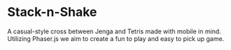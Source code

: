 # Stack-n-Shake
A casual-style cross between Jenga and Tetris made with mobile in mind.
Utilizing Phaser.js we aim to create a fun to play and easy to pick up game. 
